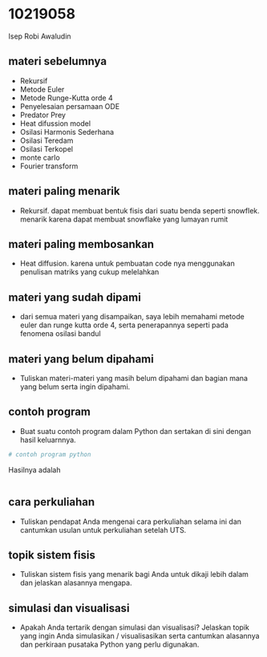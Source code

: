 # 10219058
Isep Robi Awaludin


## materi sebelumnya
+ Rekursif
+ Metode Euler
+ Metode Runge-Kutta orde 4
+ Penyelesaian persamaan ODE
+ Predator Prey
+ Heat difussion model
+ Osilasi Harmonis Sederhana
+ Osilasi Teredam 
+ Osilasi Terkopel
+ monte carlo
+ Fourier transform



## materi paling menarik
+ Rekursif. dapat membuat bentuk fisis dari suatu benda seperti snowflek. menarik karena dapat membuat snowflake yang lumayan rumit


## materi paling membosankan
+ Heat diffusion. karena untuk pembuatan code nya menggunakan penulisan matriks yang cukup melelahkan


## materi yang sudah dipami
+ dari semua materi yang disampaikan, saya lebih memahami metode euler dan runge kutta orde 4, serta penerapannya seperti pada fenomena osilasi bandul


## materi yang belum dipahami
+ Tuliskan materi-materi yang masih belum dipahami dan bagian mana yang belum serta ingin dipahami.


## contoh program
+ Buat suatu contoh program dalam Python dan sertakan di sini dengan hasil keluarnnya.

```python
# contoh program python
```

Hasilnya adalah

```
```


## cara perkuliahan
+ Tuliskan pendapat Anda mengenai cara perkuliahan selama ini dan cantumkan usulan untuk perkuliahan setelah UTS.


## topik sistem fisis
+ Tuliskan sistem fisis yang menarik bagi Anda untuk dikaji lebih dalam dan jelaskan alasannya mengapa.


## simulasi dan visualisasi
+ Apakah Anda tertarik dengan simulasi dan visualisasi? Jelaskan topik yang ingin Anda simulasikan / visualisasikan serta cantumkan alasannya dan perkiraan pusataka Python yang perlu digunakan.
